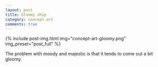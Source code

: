 ```yaml
---
layout: post
title: Gloomy ship
category: concept-art
comments: true
---
```


{% include post-img.html img="concept-art-gloomy.png" img_preset="post_full" %}

The problem with moody and majestic is that it tends to come out a bit gloomy.

